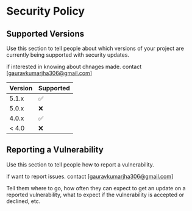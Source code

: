 # Security Policy

## Supported Versions

Use this section to tell people about which versions of your project are
currently being supported with security updates.

if interested in knowing about chnages made. contact [gauravkumarjha306@gmail.com]

| Version | Supported          |
| ------- | ------------------ |
| 5.1.x   | :white_check_mark: |
| 5.0.x   | :x:                |
| 4.0.x   | :white_check_mark: |
| < 4.0   | :x:                |

## Reporting a Vulnerability

Use this section to tell people how to report a vulnerability.

if want to report issues. contact [gauravkumarjha306@gmail.com]

Tell them where to go, how often they can expect to get an update on a
reported vulnerability, what to expect if the vulnerability is accepted or
declined, etc.

